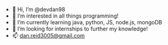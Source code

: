 - 👋 Hi, I’m @devdan98
- 👀 I’m interested in all things programming!
- 🌱 I’m currently learning java, python, JS, node.js, mongoDB
- 💞️ I’m looking for internships to further my knowledge!
- 📫 dan.reid3005@gmail.com

<!---
devdan98/devdan98 is a ✨ special ✨ repository because its `README.md` (this file) appears on your GitHub profile.
You can click the Preview link to take a look at your changes.
--->

